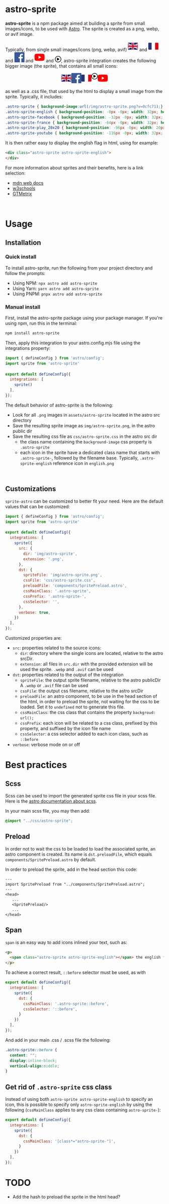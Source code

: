 # astro-sprite

**astro-sprite** is a npm package aimed at building a sprite from small images/icons,
to be used with [Astro](https://astro.build/).
The sprite is created as a png, webp, or avif image.

Typically, from single small images/icons (png, webp, avif)
![](https://raw.githubusercontent.com/pascal-brand38/astro-sprite/main/src/data/src/english.png) and
![](https://raw.githubusercontent.com/pascal-brand38/astro-sprite/main/src/data/src/france.png) and
![](https://raw.githubusercontent.com/pascal-brand38/astro-sprite/main/src/data/src/facebook.png) and
![](https://raw.githubusercontent.com/pascal-brand38/astro-sprite/main/src/data/src/youtube.png) and
![](https://raw.githubusercontent.com/pascal-brand38/astro-sprite/main/src/data/src/play_20x20.png),
astro-sprite integration creates the following bigger image
(the sprite), that contains all small icons:

<p align="center">
  <img src="https://raw.githubusercontent.com/pascal-brand38/astro-sprite/main/src/data/dst/astro-sprite.png" />
</p>


as well as a .css file, that used by the html to display a small image from the sprite. Typically, it includes:

```css
.astro-sprite { background-image:url(/img/astro-sprite.png?v=0cfc71);}
.astro-sprite-english { background-position: -0px -0px; width: 32px; height: 32px; }
.astro-sprite-facebook { background-position: -32px -0px; width: 32px; height: 32px; }
.astro-sprite-france { background-position: -64px -0px; width: 32px; height: 32px; }
.astro-sprite-play_20x20 { background-position: -96px -0px; width: 20px; height: 20px; }
.astro-sprite-youtube { background-position: -116px -0px; width: 32px; height: 32px; }
```

It is then rather easy to display the english flag in html, using for example:
```html
<div class="astro-sprite astro-sprite-english">
</div>
```

For more information about sprites and their benefits, here is a link selection:

* [mdn web docs](https://developer.mozilla.org/en-US/docs/Web/CSS/CSS_images/Implementing_image_sprites_in_CSS)
* [w3schools](https://www.w3schools.com/css/css_image_sprites.asp)
* [GTMetrix](https://gtmetrix.com/combine-images-using-css-sprites.html)


<br>

# Usage

## Installation

### Quick install

To install astro-sprite, run the following from your project directory and follow the prompts:

* Using NPM: ```npx astro add astro-sprite```
* Using Yarn: ```yarn astro add astro-sprite```
* Using PNPM: ```pnpx astro add astro-sprite```


### Manual install

First, install the astro-sprite package using your package manager. If you're using npm, run this in the terminal:

```bash
npm install astro-sprite
```

Then, apply this integration to your astro.config.mjs file using the integrations property:

```js
import { defineConfig } from 'astro/config';
import sprite from 'astro-sprite'

export default defineConfig({
  integrations: [
    sprite()
  ],
});
```

The default behavior of astro-sprite is the following:
* Look for all ```.png``` images in ```assets/astro-sprite```
located in the astro src directory
* Save the resulting sprite image as ```img/astro-sprite.png```,
in the astro public dir
* Save the resulting css file as ```css/astro-sprite.css```
in the astro src dir
  * the class name containing the ```background-image```
    css property is ```.astro-sprite```
  * each icon in the sprite have a dedicated class name
    that starts with ```.astro-sprite-```, followed by the
    filename base. Typically, ```.astro-sprite-english```
    reference icon in ```english.png```

<br>

## Customizations

```sprite-astro``` can be customized to better fit your need.
Here are the default values that can be customized:

```js
import { defineConfig } from 'astro/config';
import sprite from 'astro-sprite'

export default defineConfig({
  integrations: [
    sprite({
      src: {
        dir: 'img/astro-sprite',
        extension: '.png',
      },
      dst: {
        spriteFile: 'img/astro-sprite.png',
        cssFile: 'css/astro-sprite.css',
        preloadFile: 'components/SpritePreload.astro',
        cssMainClass: '.astro-sprite',
        cssPrefix: '.astro-sprite-',
        cssSelector: '',
      },
      verbose: true,
    })
  ],
});
```

Customized properties are:
* ```src```: properties related to the source icons:
  * ```dir```: directory where the single icons are located, relative to the astro srcDir.
  * ```extension```: all files in ```src.dir``` with the provided extension will be
    used the sprite. ```.webp``` and ```.avif``` can be used
* ```dst```: properties related to the output of the integration
  * ```spriteFile```: the output sprite filename, relative to the astro publicDir
    A ```.webp``` or ```.avif``` file can be used
  * ```cssFile```: the output css filename, relative to the astro srcDir
  * ```preloadFile```: an astro component, to be use in the head section of the html,
    in order to preload the sprite, not waiting for the css to be loaded.
    Set it to ```undefined``` not to generate this file.
  * ```cssMainClass```: the css class that contains the property ```backgroud: url();```
  * ```cssPrefix```: each icon will be related to a css class, prefixed by this
    property, and suffixed by the icon file name
  * ```cssSelector```: a css selector added to each icon class, such as ```::before```
* ```verbose```: verbose mode on or off




# Best practices

## Scss

Scss can be used to import the generated sprite css file in your
scss file. Here is the
[astro documentation about scss](https://docs.astro.build/fr/guides/styling/#sass-et-scss).

In your main scss file, you may then add:
```scss
@import "../css/astro-sprite";
```

## Preload

In order not to wait the css to be loaded to load the associated sprite,
an astro component is created. Its name is ```dst.preloadFile```, which equals
```components/SpritePreload.astro``` by default.

In order to preload the sprite, add in the head section this code:

```astro
---
import SpritePreload from "../components/SpritePreload.astro";
---
<head>
   ...
   <SpritePreload/>
   ...
</head>
```

## Span

```span``` is an easy way to add icons inlined your text, such as:

```html
<p>
  <span class="astro-sprite astro-sprite-english"></span> the english flag
</p>
```

To achieve a correct result, ```::before``` selector must be used, as with
```js
export default defineConfig({
  integrations: [
    sprite({
      dst: {
        cssMainClass: '.astro-sprite::before',
        cssSelector: '::before',
      }
    })
  ],
});
```

And add in your main .css / .scss file the following:
```scss
.astro-sprite::before {
  content: "";
  display:inline-block;
  vertical-align:middle;
}
```


## Get rid of ```.astro-sprite``` css class
Instead of using both ```astro-sprite astro-sprite-english``` to specify an
icon, this is possible to specify only ```astro-sprite-english``` by using the following
(```cssMainClass``` applies to any css class containing ```astro-sprite-```):
```js
export default defineConfig({
  integrations: [
    sprite({
      dst: {
        cssMainClass: '[class*="astro-sprite-"]',
      }
    })
  ],
});
```


# TODO
* Add the hash to preload the sprite in the html head?
